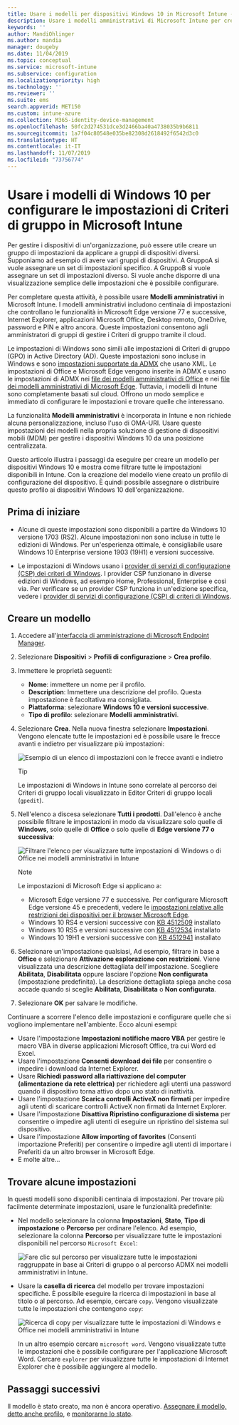 ```yaml
---
title: Usare i modelli per dispositivi Windows 10 in Microsoft Intune - Azure | Microsoft Docs
description: Usare i modelli amministrativi di Microsoft Intune per creare gruppi di impostazioni per dispositivi Windows 10. Usare queste impostazioni in un profilo di configurazione del dispositivo per controllare le applicazioni di Office, Microsoft Edge, proteggere le funzionalità di Internet Explorer, controllare l'accesso a OneDrive, usare le funzionalità di desktop remoto, abilitare la riproduzione automatica, impostare le opzioni di risparmio energia, usare la stampa HTTP, usare opzioni di accesso diverse e controllare le dimensioni del registro eventi.
keywords: ''
author: MandiOhlinger
ms.author: mandia
manager: dougeby
ms.date: 11/04/2019
ms.topic: conceptual
ms.service: microsoft-intune
ms.subservice: configuration
ms.localizationpriority: high
ms.technology: ''
ms.reviewer: ''
ms.suite: ems
search.appverid: MET150
ms.custom: intune-azure
ms.collection: M365-identity-device-management
ms.openlocfilehash: 50fc2d274531dce3d2466ba40a4738035b9b6811
ms.sourcegitcommit: 1a7f04c80548e035be82308d2618492f6542d3c0
ms.translationtype: HT
ms.contentlocale: it-IT
ms.lasthandoff: 11/07/2019
ms.locfileid: "73756774"
---
```

# <a name="use-windows-10-templates-to-configure-group-policy-settings-in-microsoft-intune"></a>Usare i modelli di Windows 10 per configurare le impostazioni di Criteri di gruppo in Microsoft Intune

Per gestire i dispositivi di un'organizzazione, può essere utile creare un gruppo di impostazioni da applicare a gruppi di dispositivi diversi. Supponiamo ad esempio di avere vari gruppi di dispositivi. A GruppoA si vuole assegnare un set di impostazioni specifico. A GruppoB si vuole assegnare un set di impostazioni diverso. Si vuole anche disporre di una visualizzazione semplice delle impostazioni che è possibile configurare.

Per completare questa attività, è possibile usare **Modelli amministrativi** in Microsoft Intune. I modelli amministrativi includono centinaia di impostazioni che controllano le funzionalità in Microsoft Edge versione 77 e successive, Internet Explorer, applicazioni Microsoft Office, Desktop remoto, OneDrive, password e PIN e altro ancora. Queste impostazioni consentono agli amministratori di gruppi di gestire i Criteri di gruppo tramite il cloud.

Le impostazioni di Windows sono simili alle impostazioni di Criteri di gruppo (GPO) in Active Directory (AD). Queste impostazioni sono incluse in Windows e sono [impostazioni supportate da ADMX](https://docs.microsoft.com/windows/client-management/mdm/understanding-admx-backed-policies) che usano XML. Le impostazioni di Office e Microsoft Edge vengono inserite in ADMX e usano le impostazioni di ADMX nei [file dei modelli amministrativi di Office](https://www.microsoft.com/download/details.aspx?id=49030) e nei [file dei modelli amministrativi di Microsoft Edge](https://www.microsoftedgeinsider.com/enterprise). Tuttavia, i modelli di Intune sono completamente basati sul cloud. Offrono un modo semplice e immediato di configurare le impostazioni e trovare quelle che interessano.

La funzionalità **Modelli amministrativi** è incorporata in Intune e non richiede alcuna personalizzazione, incluso l'uso di OMA-URI. Usare queste impostazioni dei modelli nella propria soluzione di gestione di dispositivi mobili (MDM) per gestire i dispositivi Windows 10 da una posizione centralizzata.

Questo articolo illustra i passaggi da eseguire per creare un modello per dispositivi Windows 10 e mostra come filtrare tutte le impostazioni disponibili in Intune. Con la creazione del modello viene creato un profilo di configurazione del dispositivo. È quindi possibile assegnare o distribuire questo profilo ai dispositivi Windows 10 dell'organizzazione.

## <a name="before-you-begin"></a>Prima di iniziare

- Alcune di queste impostazioni sono disponibili a partire da Windows 10 versione 1703 (RS2). Alcune impostazioni non sono incluse in tutte le edizioni di Windows. Per un'esperienza ottimale, è consigliabile usare Windows 10 Enterprise versione 1903 (19H1) e versioni successive.

- Le impostazioni di Windows usano i [provider di servizi di configurazione (CSP) dei criteri di Windows](https://docs.microsoft.com/windows/client-management/mdm/policy-configuration-service-provider#policies-supported-by-group-policy-and-admx-backed-policies). I provider CSP funzionano in diverse edizioni di Windows, ad esempio Home, Professional, Enterprise e così via. Per verificare se un provider CSP funziona in un'edizione specifica, vedere i [provider di servizi di configurazione (CSP) di criteri di Windows](https://docs.microsoft.com/windows/client-management/mdm/policy-configuration-service-provider#policies-supported-by-group-policy-and-admx-backed-policies).

## <a name="create-a-template"></a>Creare un modello

1. Accedere all'[interfaccia di amministrazione di Microsoft Endpoint Manager](https://go.microsoft.com/fwlink/?linkid=2109431).
2. Selezionare **Dispositivi** > **Profili di configurazione** > **Crea profilo**.
3. Immettere le proprietà seguenti:

    - **Nome**: immettere un nome per il profilo.
    - **Description**: Immettere una descrizione del profilo. Questa impostazione è facoltativa ma consigliata.
    - **Piattaforma**: selezionare **Windows 10 e versioni successive**.
    - **Tipo di profilo**: selezionare **Modelli amministrativi**.

4. Selezionare **Crea**. Nella nuova finestra selezionare **Impostazioni**. Vengono elencate tutte le impostazioni ed è possibile usare le frecce avanti e indietro per visualizzare più impostazioni:

    ![Esempio di un elenco di impostazioni con le frecce avanti e indietro](./media/administrative-templates-windows/administrative-templates-sample-settings-list.png)

    > [!TIP]
    > Le impostazioni di Windows in Intune sono correlate al percorso dei Criteri di gruppo locali visualizzato in Editor Criteri di gruppo locali (`gpedit`).

5. Nell'elenco a discesa selezionare **Tutti i prodotti**. Dall'elenco è anche possibile filtrare le impostazioni in modo da visualizzare solo quelle di **Windows**, solo quelle di **Office** o solo quelle di **Edge versione 77 o successiva**:

    ![Filtrare l'elenco per visualizzare tutte impostazioni di Windows o di Office nei modelli amministrativi in Intune](./media/administrative-templates-windows/administrative-templates-choose-windows-office-all-products.png)

    > [!NOTE]
    > Le impostazioni di Microsoft Edge si applicano a:
    >
    > - Microsoft Edge versione 77 e successive. Per configurare Microsoft Edge versione 45 e precedenti, vedere le [impostazioni relative alle restrizioni dei dispositivi per il browser Microsoft Edge](device-restrictions-windows-10.md#microsoft-edge-browser).
    > - Windows 10 RS4 e versioni successive con [KB 4512509](https://support.microsoft.com/kb/4512509) installato
    > - Windows 10 RS5 e versioni successive con [KB 4512534](https://support.microsoft.com/kb/4512534) installato
    > - Windows 10 19H1 e versioni successive con [KB 4512941](https://support.microsoft.com/kb/4512941) installato

6. Selezionare un'impostazione qualsiasi, Ad esempio, filtrare in base a **Office** e selezionare **Attivazione esplorazione con restrizioni**. Viene visualizzata una descrizione dettagliata dell'impostazione. Scegliere **Abilitata**, **Disabilitata** oppure lasciare l'opzione **Non configurata** (impostazione predefinita). La descrizione dettagliata spiega anche cosa accade quando si sceglie **Abilitata**, **Disabilitata** o **Non configurata**.
7. Selezionare **OK** per salvare le modifiche.

Continuare a scorrere l'elenco delle impostazioni e configurare quelle che si vogliono implementare nell'ambiente. Ecco alcuni esempi:

- Usare l'impostazione **Impostazioni notifiche macro VBA** per gestire le macro VBA in diverse applicazioni Microsoft Office, tra cui Word ed Excel.
- Usare l'impostazione **Consenti download dei file** per consentire o impedire i download da Internet Explorer.
- Usare **Richiedi password alla riattivazione del computer (alimentazione da rete elettrica)** per richiedere agli utenti una password quando il dispositivo torna attivo dopo uno stato di inattività.
- Usare l'impostazione **Scarica controlli ActiveX non firmati** per impedire agli utenti di scaricare controlli ActiveX non firmati da Internet Explorer.
- Usare l'impostazione **Disattiva Ripristino configurazione di sistema** per consentire o impedire agli utenti di eseguire un ripristino del sistema sul dispositivo.
- Usare l'impostazione **Allow importing of favorites** (Consenti importazione Preferiti) per consentire o impedire agli utenti di importare i Preferiti da un altro browser in Microsoft Edge.
- E molte altre...

## <a name="find-some-settings"></a>Trovare alcune impostazioni

In questi modelli sono disponibili centinaia di impostazioni. Per trovare più facilmente determinate impostazioni, usare le funzionalità predefinite:

- Nel modello selezionare la colonna **Impostazioni**, **Stato**, **Tipo di impostazione** o **Percorso** per ordinare l'elenco. Ad esempio, selezionare la colonna **Percorso** per visualizzare tutte le impostazioni disponibili nel percorso `Microsoft Excel`:

  ![Fare clic sul percorso per visualizzare tutte le impostazioni raggruppate in base ai Criteri di gruppo o al percorso ADMX nei modelli amministrativi in Intune.](./media/administrative-templates-windows/path-filter-shows-excel-options.png)

- Usare la **casella di ricerca** del modello per trovare impostazioni specifiche. È possibile eseguire la ricerca di impostazioni in base al titolo o al percorso. Ad esempio, cercare `copy`. Vengono visualizzate tutte le impostazioni che contengono `copy`:

  ![Ricerca di copy per visualizzare tutte le impostazioni di Windows e Office nei modelli amministrativi in Intune](./media/administrative-templates-windows/search-copy-settings.png) 

  In un altro esempio cercare `microsoft word`. Vengono visualizzate tutte le impostazioni che è possibile configurare per l'applicazione Microsoft Word. Cercare `explorer` per visualizzare tutte le impostazioni di Internet Explorer che è possibile aggiungere al modello.

## <a name="next-steps"></a>Passaggi successivi

Il modello è stato creato, ma non è ancora operativo. [Assegnare il modello, detto anche profilo](device-profile-assign.md), e [monitorarne lo stato](device-profile-monitor.md).

